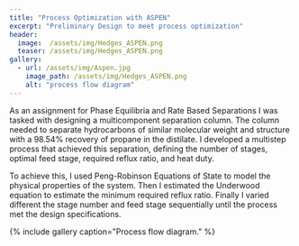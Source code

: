```yaml
---
title: "Process Optimization with ASPEN"
excerpt: "Preliminary Design to meet process optimization"
header:
  image:  /assets/img/Hedges_ASPEN.png
  teaser: /assets/img/Hedges_ASPEN.png
gallery:
  - url: /assets/img/Aspen.jpg
    image_path: /assets/img/Hedges_ASPEN.png
    alt: "process flow diagram"
---
```


As an assignment for Phase Equilibria and Rate Based Separations I was tasked with designing a multicomponent separation column. The column needed to separate hydrocarbons of similar molecular weight and structure with a 98.54% recovery of propane in the distilate. I developed a multistep process that achieved this separation, defining the number of stages, optimal feed stage, required reflux ratio, and heat duty.

To achieve this, I used Peng-Robinson Equations of State to model the physical properties of the system. Then I estimated the Underwood equation to estimate the minimum required reflux ratio. Finally I varied different the stage number and feed stage sequentially until the process met the design specifications. 

{% include gallery caption="Process flow diagram." %}
